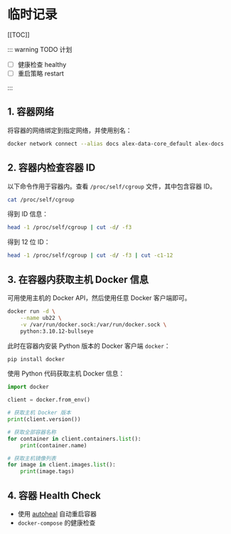 # 临时记录

[[TOC]]

::: warning TODO 计划

- [ ] 健康检查 healthy
- [ ] 重启策略 restart

:::

## 1. 容器网络

将容器的网络绑定到指定网络，并使用别名：

```bash
docker network connect --alias docs alex-data-core_default alex-docs
```

## 2. 容器内检查容器 ID

以下命令作用于容器内。查看 `/proc/self/cgroup` 文件，其中包含容器 ID。

```bash
cat /proc/self/cgroup
```

得到 ID 信息：

```bash
head -1 /proc/self/cgroup | cut -d/ -f3
```

得到 12 位 ID：

```bash
head -1 /proc/self/cgroup | cut -d/ -f3 | cut -c1-12
```

## 3. 在容器内获取主机 Docker 信息

可用使用主机的 Docker API，然后使用任意 Docker 客户端即可。

```bash
docker run -d \
    --name ub22 \
    -v /var/run/docker.sock:/var/run/docker.sock \
    python:3.10.12-bullseye
```

此时在容器内安装 Python 版本的 Docker 客户端 `docker`：

```bash
pip install docker
```

使用 Python 代码获取主机 Docker 信息：

```python
import docker

client = docker.from_env()

# 获取主机 Docker 版本
print(client.version())

# 获取全部容器名称
for container in client.containers.list():
    print(container.name)

# 获取主机镜像列表
for image in client.images.list():
    print(image.tags)
```

## 4. 容器 Health Check

- 使用 [autoheal](https://github.com/willfarrell/docker-autoheal) 自动重启容器
- `docker-compose` 的健康检查
